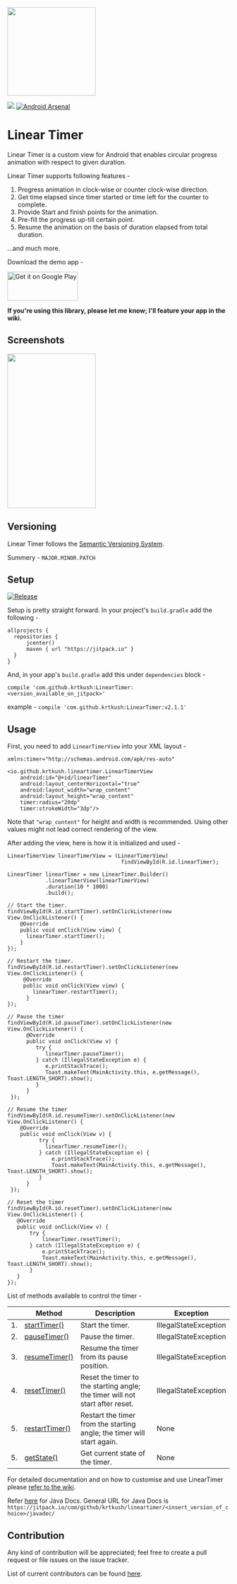 <img src="https://raw.githubusercontent.com/krtkush/LinearTimer/master/lineartimer/src/main/res/drawable/high_res_icon.png" height="200" width="200"/> 

<a href="http://www.methodscount.com/?lib=com.github.krtkush%3ALinearTimer%3Av2.1.0"><img src="https://img.shields.io/badge/Methods and size-core: 165 | deps: 19164 | 31 KB-e91e63.svg"/></a> [![Android Arsenal](https://img.shields.io/badge/Android%20Arsenal-Linear%20Timer-brightgreen.svg?style=flat)](https://android-arsenal.com/details/1/4959)


# Linear Timer

Linear Timer is a custom view for Android that enables circular progress animation with respect to given duration.

Linear Timer supports following features -

1. Progress animation in clock-wise or counter clock-wise direction.
2. Get time elapsed since timer started or time left for the counter to complete.
3. Provide Start and finish points for the animation.
4. Pre-fill the progress up-till certain point.
5. Resume the animation on the basis of duration elapsed from total duration.

...and much more.

Download the demo app -

<a href='https://play.google.com/store/apps/details?id=io.github.krtkush.lineartimeproject&pcampaignid=MKT-Other-global-all-co-prtnr-py-PartBadge-Mar2515-1'><img alt='Get it on Google Play' src='https://play.google.com/intl/en_us/badges/images/generic/en_badge_web_generic.png' width="160" height="65"></a>

**If you're using this library, please let me know; I'll feature your app in the wiki.**

## Screenshots

<img src="https://raw.githubusercontent.com/krtkush/LinearTimer/master/Screenshots/demo.gif" width="200" height="350" />

## Versioning

Linear Timer follows the [Semantic Versioning System](http://semver.org/).

Summery - `MAJOR.MINOR.PATCH`

## Setup


[![Release](https://jitpack.io/v/krtkush/LinearTimer.svg)](https://jitpack.io/#krtkush/LinearTimer)

Setup is pretty straight forward. 
In your project's `build.gradle` add the following - 

    allprojects {
      repositories {
          jcenter()
          maven { url "https://jitpack.io" }
      }
    }
    
And, in your app's `build.gradle` add this under `dependencies` block -

    compile 'com.github.krtkush:LinearTimer:<version_available_on_jitpack>'
    
example - `compile 'com.github.krtkush:LinearTimer:v2.1.1'`

## Usage

First, you need to add `LinearTimerView` into your XML layout -

    xmlns:timer="http://schemas.android.com/apk/res-auto"

    <io.github.krtkush.lineartimer.LinearTimerView
        android:id="@+id/linearTimer"
        android:layout_centerHorizontal="true"
        android:layout_width="wrap_content"
        android:layout_height="wrap_content"
        timer:radius="20dp"
        timer:strokeWidth="3dp"/>

Note that `"wrap_content"` for height and width is recommended. Using other values might not lead correct rendering of the view.

After adding the view, here is how it is initialized and used -

    LinearTimerView linearTimerView = (LinearTimerView)
                                        findViewById(R.id.linearTimer);

    LinearTimer linearTimer = new LinearTimer.Builder()
                .linearTimerView(linearTimerView)
                .duration(10 * 1000)
                .build();

    // Start the timer.
    findViewById(R.id.startTimer).setOnClickListener(new View.OnClickListener() {
        @Override
        public void onClick(View view) {
          linearTimer.startTimer();
        }
    });

    // Restart the timer.
    findViewById(R.id.restartTimer).setOnClickListener(new View.OnClickListener() {
         @Override
         public void onClick(View view) {
            linearTimer.restartTimer();
          }
    });

    // Pause the timer
    findViewById(R.id.pauseTimer).setOnClickListener(new View.OnClickListener() {
          @Override
          public void onClick(View v) {
             try {
                linearTimer.pauseTimer();
             } catch (IllegalStateException e) {
                e.printStackTrace();
                Toast.makeText(MainActivity.this, e.getMessage(), Toast.LENGTH_SHORT).show();
             }
          }
     });

    // Resume the timer
    findViewById(R.id.resumeTimer).setOnClickListener(new View.OnClickListener() {
        @Override
        public void onClick(View v) {
              try {
                linearTimer.resumeTimer();
              } catch (IllegalStateException e) {
                  e.printStackTrace();
                  Toast.makeText(MainActivity.this, e.getMessage(), Toast.LENGTH_SHORT).show();
              }
          }
     });

    // Reset the timer
    findViewById(R.id.resetTimer).setOnClickListener(new View.OnClickListener() {
       @Override
       public void onClick(View v) {
           try {
               linearTimer.resetTimer();
           } catch (IllegalStateException e) {
               e.printStackTrace();
               Toast.makeText(MainActivity.this, e.getMessage(), Toast.LENGTH_SHORT).show();
           }
       }
    });
   
List of methods available to control the timer -


| | Method | Description | Exception |
|---|---|---|---|
|1.|[startTimer()](https://github.com/krtkush/LinearTimer/wiki/Usage#start)|Start the timer.|IllegalStateException|
|2.|[pauseTimer()](https://github.com/krtkush/LinearTimer/wiki/Usage#pause)|Pause the timer.|IllegalStateException|
|3.|[resumeTimer()](https://github.com/krtkush/LinearTimer/wiki/Usage#resume)|Resume the timer from its pause position.|IllegalStateException|
|4.|[resetTimer()](https://github.com/krtkush/LinearTimer/wiki/Usage#reset)|Reset the timer to the starting angle; the timer will not start after reset.|IllegalStateException|
|5.|[restartTimer()](https://github.com/krtkush/LinearTimer/wiki/Usage#restart)|Restart the timer from the starting angle; the timer will start again.|None|
|5.|[getState()](https://github.com/krtkush/LinearTimer/wiki/Usage#timer-states)|Get current state of the timer.|None|

For detailed documentation and on how to customise and use LinearTimer please [refer to the wiki](https://github.com/krtkush/LinearTimer/wiki). 

Refer [here](https://jitpack.io/com/github/krtkush/lineartimer/v2.1.1/javadoc/) for Java Docs. General URL for Java Docs is `https://jitpack.io/com/github/krtkush/lineartimer/<insert_version_of_choice>/javadoc/`

## Contribution

Any kind of contribution will be appreciated; feel free to create a pull request or file issues on the issue tracker.

List of current contributors can be found [here](https://github.com/krtkush/LinearTimer/graphs/contributors).
